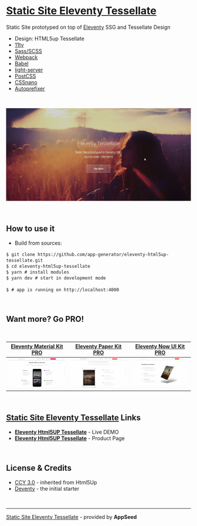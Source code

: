 # [Static Site Eleventy Tessellate](https://appseed.us/static-site/eleventy-html5up-tessellate)

Static Site prototyped on top of [Eleventy](https://www.11ty.io/) SSG and Tessellate Design  

- Design: HTML5up Tessellate
- [11ty](https://www.11ty.io/)
- [Sass/SCSS](https://github.com/sass/node-sass)
- [Webpack](https://webpack.js.org/)
- [Babel](https://babeljs.io/)
- [light-server](https://github.com/txchen/light-server)
- [PostCSS](https://postcss.org/)
- [CSSnano](https://cssnano.co/)
- [Autoprefixer](https://github.com/postcss/autoprefixer)

<br />

![Eleventy Html5UP Tessellate - Gif animated intro.](https://github.com/app-generator/static/blob/master/products/eleventy-html5up-tessellate-intro.gif?raw=true)

<br />

## How to use it

- Build from sources:

```
$ git clone https://github.com/app-generator/eleventy-html5up-tessellate.git
$ cd eleventy-html5up-tessellate
$ yarn # install modules
$ yarn dev # start in development mode

$ # app is running on http://localhost:4000
```

<br />

## Want more? Go PRO!

<br />

| [Eleventy Material Kit PRO](https://appseed.us/static-site/eleventy-material-kit-pro) | [Eleventy Paper Kit PRO](https://appseed.us/static-site/eleventy-paper-kit-pro) | [Eleventy Now UI Kit PRO](https://appseed.us/static-site/eleventy-now-ui-kit-pro) |
| --- | --- | --- |
| [![Eleventy Material Kit PRO](https://raw.githubusercontent.com/app-generator/static/master/products/eleventy-material-kit-pro-intro.gif)](https://appseed.us/static-site/eleventy-material-kit-pro)  | [![Eleventy Paper Kit PRO](https://raw.githubusercontent.com/app-generator/static/master/products/eleventy-paper-kit-pro-intro.gif)](https://appseed.us/static-site/eleventy-paper-kit-pro) | [![Eleventy Now UI Kit PRO](https://raw.githubusercontent.com/app-generator/static/master/products/eleventy-now-ui-kit-pro-intro.gif)](https://appseed.us/static-site/eleventy-now-ui-kit-pro)

<br />

## [Static Site Eleventy Tessellate](https://appseed.us/static-site/eleventy-html5up-tessellate) Links

- **[Eleventy Html5UP Tessellate](https://eleventy-html5up-tessellate.appseed.us)** - Live DEMO
- **[Eleventy Html5UP Tessellate](https://appseed.us/static-site/eleventy-html5up-tessellate)** - Product Page

<br />

## License & Credits

- [CCY 3.0](https://html5up.net/license) - inherited from Html5Up
- [Deventy](https://github.com/ianrose/deventy) - the initial starter 

<br />

---
[Static Site Eleventy Tessellate](https://appseed.us/static-site/eleventy-html5up-tessellate) - provided by **AppSeed**
